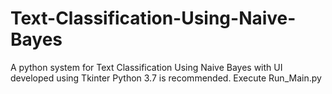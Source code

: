 # Text-Classification-Using-Naive-Bayes
A python system for Text Classification Using Naive Bayes with UI developed using Tkinter
Python 3.7 is recommended. Execute Run_Main.py
